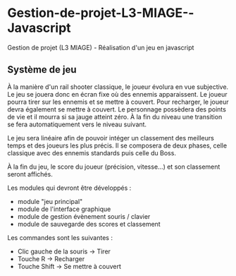 # Gestion-de-projet-L3-MIAGE--Javascript
Gestion de projet (L3 MIAGE) - Réalisation d'un jeu en javascript

<h2>Système de jeu</h2>

À la manière d'un rail shooter classique, le joueur évolura en vue subjective. Le jeu se jouera donc en écran fixe où des ennemis apparaissent. Le joueur pourra tirer sur les ennemis et se mettre à couvert. Pour recharger, le joueur devra également se mettre à couvert. Le personnage possèdera des points de vie et il mourra si sa jauge atteint zéro. À la fin du niveau une  transition se fera automatiquement vers le niveau suivant.

Le jeu sera linéaire afin de pouvoir intéger un classement des meilleurs temps et des joueurs les plus précis. Il se composera de deux phases, celle classique avec des ennemis standards puis celle du Boss.

À la fin du jeu, le score du joueur (précision, vitesse…) et son classement seront affichés.

Les modules qui devront être développés :
- module "jeu principal"
- module de l'interface graphique
- module de gestion évènement souris / clavier
- module de sauvegarde des scores et classement

Les commandes sont les suivantes :
- Clic gauche de la souris -> Tirer
- Touche R -> Recharger
- Touche Shift -> Se mettre à couvert
